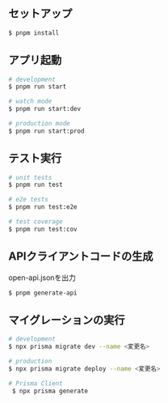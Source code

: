 ## セットアップ

```bash
$ pnpm install
```

## アプリ起動

```bash
# development
$ pnpm run start

# watch mode
$ pnpm run start:dev

# production mode
$ pnpm run start:prod
```

## テスト実行

```bash
# unit tests
$ pnpm run test

# e2e tests
$ pnpm run test:e2e

# test coverage
$ pnpm run test:cov
```

## APIクライアントコードの生成

open-api.jsonを出力

```bash
$ pnpm generate-api
```

## マイグレーションの実行

```bash
# development
$ npx prisma migrate dev --name <変更名>

# production
$ npx prisma migrate deploy --name <変更名>

# Prisma Client
 $ npx prisma generate
```
